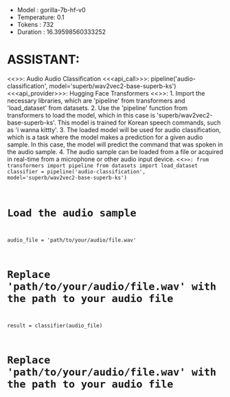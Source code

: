 - Model      : gorilla-7b-hf-v0
- Temperature: 0.1
- Tokens     : 732
- Duration   : 16.39598560333252


# ASSISTANT:
<<<domain>>>: Audio Audio Classification
<<<api_call>>>: pipeline('audio-classification', model='superb/wav2vec2-base-superb-ks')
<<<api_provider>>>: Hugging Face Transformers
<<<explanation>>>: 1. Import the necessary libraries, which are 'pipeline' from transformers and 'load_dataset' from datasets.
2. Use the 'pipeline' function from transformers to load the model, which in this case is 'superb/wav2vec2-base-superb-ks'. This model is trained for Korean speech commands, such as 'i wanna kittty'.
3. The loaded model will be used for audio classification, which is a task where the model makes a prediction for a given audio sample. In this case, the model will predict the command that was spoken in the audio sample.
4. The audio sample can be loaded from a file or acquired in real-time from a microphone or other audio input device.
<<<code>>>: from transformers import pipeline
from datasets import load_dataset
classifier = pipeline('audio-classification', model='superb/wav2vec2-base-superb-ks')
# Load the audio sample
audio_file = 'path/to/your/audio/file.wav'
# Replace 'path/to/your/audio/file.wav' with the path to your audio file
result = classifier(audio_file)
# Replace 'path/to/your/audio/file.wav' with the path to your audio file

